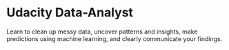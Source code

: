 # Udacity Data-Analyst
 Learn to clean up messy data, uncover patterns and insights, make predictions using machine learning, and clearly communicate your findings.
